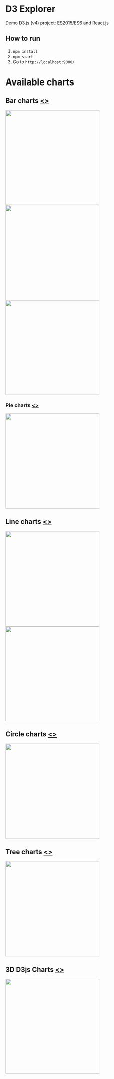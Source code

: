 # D3 Explorer

Demo D3.js (v4) project: ES2015/ES6 and React.js

## How to run
1. `npm install`
2. `npm start`
3. Go to `http://localhost:9000/`

# Available charts

## Bar charts [<>](https://github.com/artyomtrityak/d3-explorer/tree/master/static/javascript/components/bar-charts "Source")
<img src="https://raw.githubusercontent.com/artyomtrityak/d3-explorer/master/screenshots/bar-1.png" width="300">

<img src="https://raw.githubusercontent.com/artyomtrityak/d3-explorer/master/screenshots/bar-2.png" width="300">

<img src="https://raw.githubusercontent.com/artyomtrityak/d3-explorer/master/screenshots/bar-3.png" width="300">


### Pie charts [<>](https://github.com/artyomtrityak/d3-explorer/tree/master/static/javascript/components/pie-charts "Source")
<img src="https://raw.githubusercontent.com/artyomtrityak/d3-explorer/master/screenshots/pie-1.png" width="300">


## Line charts [<>](https://github.com/artyomtrityak/d3-explorer/tree/master/static/javascript/components/line-charts "Source")
<img src="https://raw.githubusercontent.com/artyomtrityak/d3-explorer/master/screenshots/line-1.png" width="300">

<img src="https://raw.githubusercontent.com/artyomtrityak/d3-explorer/master/screenshots/line-2.png" width="300">


## Circle charts [<>](https://github.com/artyomtrityak/d3-explorer/tree/master/static/javascript/components/circles-charts "Source")
<img src="https://raw.githubusercontent.com/artyomtrityak/d3-explorer/master/screenshots/circle-1.png" width="300">


## Tree charts [<>](https://github.com/artyomtrityak/d3-explorer/tree/master/static/javascript/components/tree-charts "Source")
<img src="https://raw.githubusercontent.com/artyomtrityak/d3-explorer/master/screenshots/tree-1.png" width="300">


## 3D D3js Charts [<>](https://github.com/artyomtrityak/d3-explorer/tree/master/static/javascript/components/3d-charts "Source")
<img src="https://raw.githubusercontent.com/artyomtrityak/d3-explorer/master/screenshots/tree-1.png" width="300">